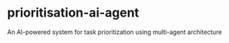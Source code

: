 # prioritisation-ai-agent
An AI-powered system for task prioritization using multi-agent architecture
